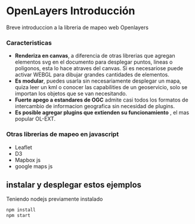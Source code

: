 # OpenLayers Introducción

Breve introduccion a la libreria de mapeo web Openlayers


### Caracteristicas

- **Renderiza en canvas**, a diferencia de otras librerias que agregan elementos svg en el documento para  desplegar puntos, lineas o poligonos, esta lo hace atraves del canvas. Si es necesariose puede activar WEBGL para dibujar grandes cantidades de elementos.
- **Es modular**, puedes usarla sin necesariamente desplegar un mapa, quiza leer un kml o conocer las capabilities de un geoservicio, solo se importan los objetos que se van necesitando.
- **Fuerte apego a estandares de OGC** admite casi todos los formatos de intercambio de informacion geografica sin necesidad de plugins.
- **Es posible agregar plugins que extienden su funcionamiento** , el mas popular OL-EXT. 

### Otras librerias de mapeo en javascript

- Leaflet
- D3
- Mapbox js
- google maps js

## instalar y desplegar estos ejemplos

Teniendo nodejs previamente instalado

```bash
npm install
npm start
```



